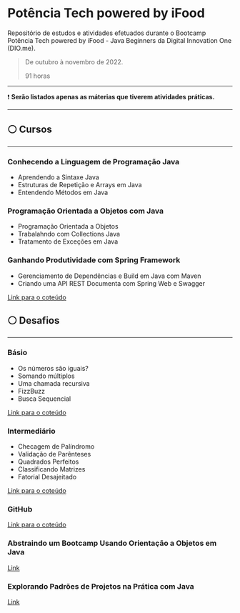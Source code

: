 # Potência Tech powered by iFood

Repositório de estudos e atividades efetuados durante o Bootcamp Potência Tech powered by iFood - Java Beginners da Digital Innovation One (DIO.me).

> De outubro à novembro de 2022.
>
> 91 horas

***

❗ **Serão listados apenas as máterias que tiverem atividades práticas.**

***

## ⚪ Cursos

***

### **Conhecendo a Linguagem de Programação Java**

* Aprendendo a Sintaxe Java
* Estruturas de Repetição e Arrays em Java
* Entendendo Métodos em Java

### **Programação Orientada a Objetos com Java**

* Programação Orientada a Objetos
* Trabalahndo com Collections Java
* Tratamento de Exceções em Java

### **Ganhando Produtividade com Spring Framework**

* Gerenciamento de Dependências e Build em Java com Maven
* Criando uma API REST Documenta com Spring Web e Swagger

[Link para o coteúdo](https://github.com/jaohab/dio-potencia-tech-powered-by-iFood/tree/main/src/dio/cursos)

## ⚪ Desafios

***

### **Básio**

* Os números são iguais?
* Somando múltiplos
* Uma chamada recursiva
* FizzBuzz
* Busca Sequencial

[Link para o coteúdo](https://github.com/jaohab/dio-potencia-tech-powered-by-iFood/tree/main/src/dio/desafios/basico)

### **Intermediário**

* Checagem de Palíndromo
* Validação de Parênteses
* Quadrados Perfeitos
* Classificando Matrizes
* Fatorial Desajeitado

[Link para o coteúdo](https://github.com/jaohab/dio-potencia-tech-powered-by-iFood/tree/main/src/dio/desafios/intermediario)

### **GitHub**

[Link para o coteúdo](https://github.com/jaohab/dio-potencia-tech-powered-by-iFood/tree/main/src/dio/desafios/github)

### **Abstraindo um Bootcamp Usando Orientação a Objetos em Java**

[Link](https://www.markdownguide.org/basic-syntax/)

### **Explorando Padrões de Projetos na Prática com Java**

[Link](https://www.markdownguide.org/basic-syntax/)
